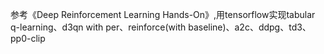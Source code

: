 参考《Deep Reinforcement Learning Hands-On》,用tensorflow实现tabular q-learning、d3qn with per、reinforce(with baseline)、a2c、ddpg、td3、pp0-clip
